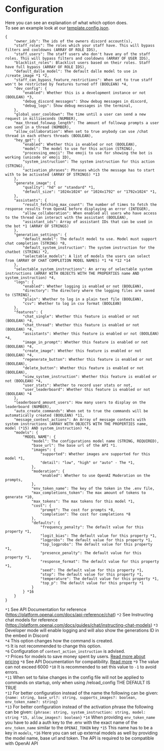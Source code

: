 # Configuration

Here you can see an explanation of what which option does.  
To see an example look at our [template.config.json](https://github.com/ZeldaFan0225/ChatGPT-Discord-Bot/blob/main/template.config.json).

```
{
    "owner_ids": The ids of the owners discord account(s),
    "staff_roles": The roles which your staff have. This will bypass filters and cooldowns (ARRAY OF ROLE IDS),
    "staff_users": The staff users who don't have any of the staff roles. This will bypass filters and cooldowns (ARRAY OF USER IDS),
    "blacklist_roles": Blacklist users based on their roles. Staff have full bypass (ARRAY OF ROLE IDS),
    "default_dalle_model": The default dalle model to use in /create_image *1 *2,
    "staff_can_bypass_feature_restrictions": When set to true staff won't be restricted by features turned off (BOOLEAN) *4,
    "dev_config": {
        "enabled": Whether this is a development instance or not (BOOLEAN) *3,
        "debug_discord_messages": Show debug messages in discord,
        "debug_logs": Show debug messages in the terminal,
    },
    "global_user_cooldown": The time until a user can send a new request in milliseconds (NUMBER),
    "max_thread_folowup_length": The amount of followup prompts a user can send in a thread (NUMBER),
    "allow_collaboration": When set to true anybody can use /chat thread in each others threads (BOOLEAN),
    "hey_gpt": {
        "enabled": Whether this is enabled or not (BOOLEAN),
        "model": The model to use for this action (STRING),
        "processing_emoji": The emoji to use for showing the bot is working (unicode or emoji ID),
        "system_instruction": The system instruction for this action (STRING),
        "activation_phrases": Phrases which the message has to start with to be activated (ARRAY OF STRINGS) *13
    },
    "generate_image": {
        "quality": "hd" or "standard" *1,
        "default_size": "1024x1024" or "1024x1792" or "1792x1024" *1,
    },
    "assistants": {
        "result_fetching_max_count": The number of times to fetch the response results from OpenAI before displaying an error (INTEGER),
        "allow_collaboration": When enabled all users who have access to the thread can interact with the assistant (BOOLEAN),
        "assistant_ids": Array of assistant IDs that can be used in the bot *1 (ARRAY OF STRINGS)
    },
    "generation_settings": {
        "default_model": The default model to use. Model must support chat completion (STRING) *8,
        "default_system_instruction": The system instruction for the chatbot (STRING) *2,
        "selectable_models": A list of models the users can select from (ARRAY OF CHAT COMPLETION MODEL NAMES) *1 *4 *12 *14
    },
    "selectable_system_instructions": An array of selectable system instructions (ARRAY WITH OBJECTS WITH THE PROPERTIES name AND system_instruction) *4,
    "logs": {
        "enabled": Whether logging is enabled or not (BOOLEAN),
        "directory": The directory where the logging files are saved to (STRING),
        "plain": Whether to log in a plain text file (BOOLEAN),
        "csv": Whether to log in csv format (BOOLEAN)
    },
    "features": {
        "chat_single": Whether this feature is enabled or not (BOOLEAN) *4,
        "chat_thread": Whether this feature is enabled or not (BOOLEAN) *4,
        "assistants": Whether this feature is enabled or not (BOOLEAN) *4,
        "image_in_prompt": Whether this feature is enabled or not (BOOLEAN) *4,
        "create_image": Whether this feature is enabled or not (BOOLEAN) *4,
        "regenerate_button": Whether this feature is enabled or not (BOOLEAN),
        "delete_button": Whether this feature is enabled or not (BOOLEAN),
        "view_system_instruction": Whether this feature is enabled or not (BOOLEAN) *4,
        "user_stats": Whether to record user stats or not,
        "user_leaderboard": Whether this feature is enabled or not (BOOLEAN) *4
    },
    "leaderboard_amount_users": How many users to display on the leaderboard (NUMBER),
    "auto_create_commands": When set to true the commands will be automatically created (BOOLEAN) *11,
    "message_context_actions": An Array of message contexts with system instructions (ARRAY WITH OBJECTS WITH THE PROPERTIES name, model (*15) AND system_instruction) *4,
    "models": {
        "MODEL NAME": {
            "model": The configurations model name (STRING, REQUIRED),
            "base_url": The base url of the API *1.
            "images": {
                "supported": Whether images are supported for this model *1,
                "detail": "low", "high" or "auto" - The *1,
            },
            "moderation": {
                "enabled": Whether to use OpenAI Moderation on the prompts,
            },
            "env_token_name": The key of the token in the .env file,
            "max_completions_token": The max amount of tokens to generate *10,
            "max_tokens": The max tokens for this model *1,
            "cost": {
                "prompt": The cost for prompts *8,
                "completion": The cost for completions *8
            },
            "defaults": {
                "frequency_penalty": The default value for this property *1,
                "logit_bias": The default value for this property *1,
                "logprobs": The default value for this property *1,
                "top_logprobs": The default value for this property *1,
                "presence_penalty": The default value for this property *1,
                "response_format": The default value for this property *1,
                "seed": The default value for this property *1,
                "stop": The default value for this property *1,
                "temperature": The default value for this property *1,
                "top_p": The default value for this property *1
            }
        } *16
    }
}
```

`*1` See API Documentation for reference (https://platform.openai.com/docs/api-reference/chat) 
`*2` See Instructing chat models for reference (https://platform.openai.com/docs/guides/chat/instructing-chat-models)
`*3` Developer mode will enable logging and will also show the generations ID in the embed in Discord  
`*4` This option changes how the command is created.  
`*5` It is not recommended to change this option.  
`*6` Configuration of `context_action_instruction` is advised.  
`*7` Prices for models to save money spent by users. [Read more about pricing](https://openai.com/pricing)
`*8` See API Documentation for compatibility. [Read more](https://platform.openai.com/docs/models/model-endpoint-compatibility)
`*9` The value can not exceed 6000
`*10` It is recommended to set this value to `-1` to avoid errors.  
`*11` When set to false changes in the config file will not be applied to commands on startup, only when using /reload_config THE DEFAULT IS TRUE  
`*12` For better configuration instead of the name the following can be given: `{name: string, base_url?: string, supports_images?: boolean, env_token_name?: string}`  
`*13` For better configuration instead of the activation phrase the following can be given: `{phrase: string, system_instruction: string, model: string *15, allow_images?: boolean}`
`*14` When providing `env_token_name` you have to add a auth key to the .env with the exact name of the `env_token_name` similar to the `OPENAI_TOKEN` key
`*15` This name has to be a key in `models`,
`*16` Here you can set up external models as well by providing the model name, base url and token. The API is required to be compatible with OpenAI API
